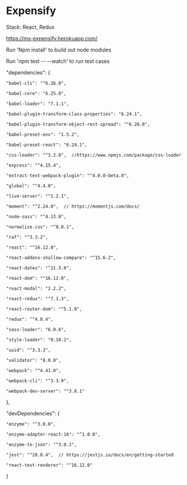 # Expensify
Stack: React, Redux

https://ms-expensify.herokuapp.com/

Run 'Npm install' to build out node modules 

Run 'npm test -- --watch' to run test cases 

"dependencies": {

    "babel-cli": "^6.26.0",

    "babel-core": "6.25.0",

    "babel-loader": "7.1.1",

    "babel-plugin-transform-class-properties": "6.24.1",

    "babel-plugin-transform-object-rest-spread": "^6.26.0",

    "babel-preset-env": "1.5.2",

    "babel-preset-react": "6.24.1",

    "css-loader": "^3.2.0",  //https://www.npmjs.com/package/css-loader

    "express": "^4.15.4",

    "extract-text-webpack-plugin": "^4.0.0-beta.0",

    "global": "^4.4.0",

    "live-server": "^1.2.1",

    "moment": "^2.24.0",  // https://momentjs.com/docs/

    "node-sass": "^4.13.0",

    "normalize.css": "^8.0.1",

    "raf": "^3.3.2",

    "react": "^16.12.0",

    "react-addons-shallow-compare": "^15.6.2",

    "react-dates": "^21.5.0",

    "react-dom": "^16.12.0",

    "react-modal": "2.2.2",

    "react-redux": "^7.1.3",

    "react-router-dom": "^5.1.0",

    "redux": "^4.0.4",

    "sass-loader": "6.0.6",

    "style-loader": "0.18.2",

    "uuid": "^3.3.3",

    "validator": "8.0.0",

    "webpack": "^4.41.0",

    "webpack-cli": "^3.3.9",

    "webpack-dev-server": "^3.8.1"

},

"devDependencies": {

    "enzyme": "^3.0.0",

    "enzyme-adapter-react-16": "^1.0.0",

    "enzyme-to-json": "^3.0.1",

    "jest": "^20.0.4",  // https://jestjs.io/docs/en/getting-started

    "react-test-renderer": "^16.12.0"

}